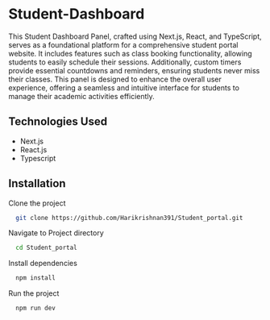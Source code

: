 
# Student-Dashboard

This Student Dashboard Panel, crafted using Next.js, React, and TypeScript, serves as a foundational platform for a comprehensive student portal website. It includes features such as class booking functionality, allowing students to easily schedule their sessions. Additionally, custom timers provide essential countdowns and reminders, ensuring students never miss their classes. This panel is designed to enhance the overall user experience, offering a seamless and intuitive interface for students to manage their academic activities efficiently.


## Technologies Used

 - Next.js
 - React.js
 - Typescript

## Installation

Clone  the project
```bash
  git clone https://github.com/Harikrishnan391/Student_portal.git
```
Navigate to Project directory

```bash
  cd Student_portal
```
Install dependencies

```bash
  npm install
```
Run the project

```bash
  npm run dev
```


